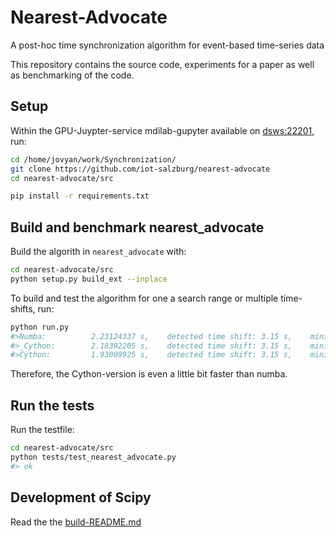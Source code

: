 # Nearest-Advocate

A post-hoc time synchronization algorithm for event-based time-series data

This repository contains the source code, experiments for a paper as well as benchmarking of the code.


## Setup

Within the GPU-Juypter-service mdilab-gupyter available on [dsws:22201](http://dsws:22201/), run:

```bash
cd /home/jovyan/work/Synchronization/
git clone https://github.com/iot-salzburg/nearest-advocate
cd nearest-advocate/src

pip install -r requirements.txt
```


## Build and benchmark nearest_advocate

Build the algorith in `nearest_advocate` with:
```bash
cd nearest-advocate/src
python setup.py build_ext --inplace
```

To build and test the algorithm for one a search range or multiple time-shifts, run:

```bash
python run.py 
#>Numba:          2.23124337 s,    detected time shift: 3.15 s,    minimal mean distance: 0.079412 s
#>_Cython:        2.18392205 s,    detected time shift: 3.15 s,    minimal mean distance: 0.079412 s
#>Cython:         1.93009925 s,    detected time shift: 3.15 s,    minimal mean distance: 0.079412 s
```

Therefore, the Cython-version is even a little bit faster than numba.


## Run the tests

Run the testfile:

```bash
cd nearest-advocate/src
python tests/test_nearest_advocate.py
#> ok
```


## Development of Scipy

Read the the [build-README.md](#scipydev/REAMDE.md)

